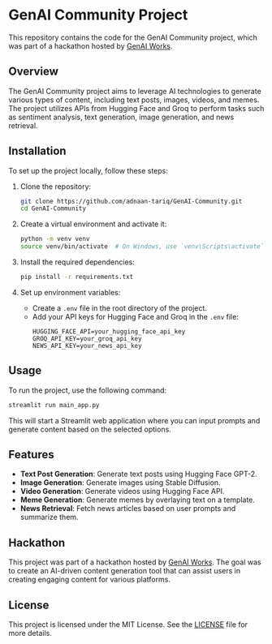 # GenAI Community Project

This repository contains the code for the GenAI Community project, which was part of a hackathon hosted by [GenAI Works](https://genai.works/hackathon).

## Overview

The GenAI Community project aims to leverage AI technologies to generate various types of content, including text posts, images, videos, and memes. The project utilizes APIs from Hugging Face and Groq to perform tasks such as sentiment analysis, text generation, image generation, and news retrieval.

## Installation

To set up the project locally, follow these steps:

1. Clone the repository:
   ```bash
   git clone https://github.com/adnaan-tariq/GenAI-Community.git
   cd GenAI-Community
   ```

2. Create a virtual environment and activate it:
   ```bash
   python -m venv venv
   source venv/bin/activate  # On Windows, use `venv\Scripts\activate`
   ```

3. Install the required dependencies:
   ```bash
   pip install -r requirements.txt
   ```

4. Set up environment variables:
   - Create a `.env` file in the root directory of the project.
   - Add your API keys for Hugging Face and Groq in the `.env` file:
     ```
     HUGGING_FACE_API=your_hugging_face_api_key
     GROQ_API_KEY=your_groq_api_key
     NEWS_API_KEY=your_news_api_key
     ```

## Usage

To run the project, use the following command:
```bash
streamlit run main_app.py
```

This will start a Streamlit web application where you can input prompts and generate content based on the selected options.

## Features

- **Text Post Generation**: Generate text posts using Hugging Face GPT-2.
- **Image Generation**: Generate images using Stable Diffusion.
- **Video Generation**: Generate videos using Hugging Face API.
- **Meme Generation**: Generate memes by overlaying text on a template.
- **News Retrieval**: Fetch news articles based on user prompts and summarize them.

## Hackathon

This project was part of a hackathon hosted by [GenAI Works](https://genai.works/hackathon). The goal was to create an AI-driven content generation tool that can assist users in creating engaging content for various platforms.

## License

This project is licensed under the MIT License. See the [LICENSE](LICENSE) file for more details.
